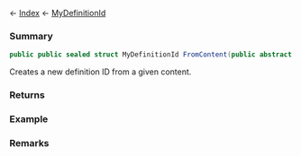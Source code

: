 ← [Index](Api-Index) ← [MyDefinitionId](VRage.Game.MyDefinitionId)

### Summary

```csharp
public public sealed struct MyDefinitionId FromContent(public abstract class MyObjectBuilder_Base content)
```

Creates a new definition ID from a given content.

### Returns



### Example

### Remarks

